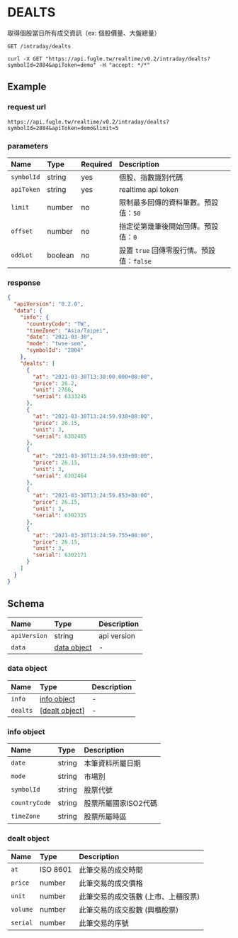 # DEALTS

取得個股當日所有成交資訊（ex: 個股價量、大盤總量）

```
GET /intraday/dealts
```

```
curl -X GET "https://api.fugle.tw/realtime/v0.2/intraday/dealts?symbolId=2884&apiToken=demo" -H "accept: */*"
```

## Example

### request url
```
https://api.fugle.tw/realtime/v0.2/intraday/dealts?symbolId=2884&apiToken=demo&limit=5
```

### parameters
| Name | Type | Required | Description |
|:--|:--|:--|:--|
|  `symbolId` | string | yes | 個股、指數識別代碼 |
|  `apiToken` | string | yes | realtime api token |
|  `limit` | number | no | 限制最多回傳的資料筆數。預設值：`50` |
|  `offset` | number | no | 指定從第幾筆後開始回傳。預設值：`0` |
|  `oddLot` | boolean | no | 設置 `true` 回傳零股行情。預設值：`false` |

### response
```json
{
  "apiVersion": "0.2.0",
  "data": {
    "info": {
      "countryCode": "TW",
      "timeZone": "Asia/Taipei",
      "date": "2021-03-30",
      "mode": "twse-sem",
      "symbolId": "2884"
    },
    "dealts": [
      {
        "at": "2021-03-30T13:30:00.000+08:00",
        "price": 26.2,
        "unit": 2766,
        "serial": 6333245
      },
      {
        "at": "2021-03-30T13:24:59.938+08:00",
        "price": 26.15,
        "unit": 3,
        "serial": 6302465
      },
      {
        "at": "2021-03-30T13:24:59.938+08:00",
        "price": 26.15,
        "unit": 3,
        "serial": 6302464
      },
      {
        "at": "2021-03-30T13:24:59.853+08:00",
        "price": 26.15,
        "unit": 3,
        "serial": 6302325
      },
      {
        "at": "2021-03-30T13:24:59.755+08:00",
        "price": 26.15,
        "unit": 3,
        "serial": 6302171
      }
    ]
  }
}
```

## Schema
| Name | Type | Description |
|:--|:--|:--|
|  `apiVersion` | string |  api version |
|  `data` | [data object](#data-object) |  - |

### data object
| Name | Type | Description |
|:--|:--|:--|
|  `info` | [info object](#info-object) | - |
|  `dealts` | [[dealt object](#dealt-object)] | -  |

### info object
| Name | Type | Description |
|:--|:--|:--|
|  `date` | string | 本筆資料所屬日期 |
|  `mode` | string | 市場別 |
|  `symbolId` | string | 股票代號 |
|  `countryCode` | string | 股票所屬國家ISO2代碼 |
|  `timeZone` | string | 股票所屬時區 |

### dealt object
| Name | Type | Description |
|:--|:--|:--|
|  `at` | ISO 8601 | 此筆交易的成交時間 |
|  `price` | number | 此筆交易的成交價格 |
|  `unit` | number | 此筆交易的成交張數 (上市、上櫃股票) |
|  `volume` | number |  此筆交易的成交股數 (興櫃股票) |
|  `serial` | number |  此筆交易的序號 |

